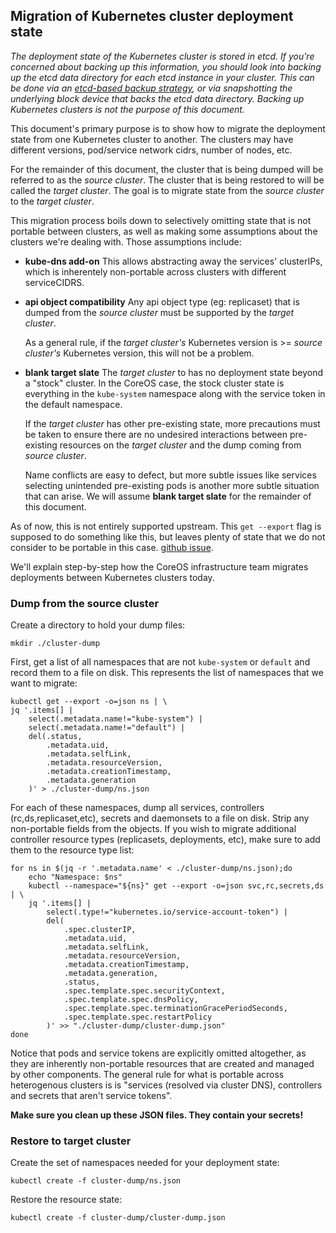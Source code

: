 ## Migration of Kubernetes cluster deployment state

_The deployment state of the Kubernetes cluster is stored in etcd. If you're concerned about backing up this information, you should look into backing up the etcd data directory for each etcd instance in your cluster. This can be done via an [etcd-based backup strategy](https://github.com/coreos/etcd/tree/master/contrib/systemd/etcd2-backup-coreos), or via snapshotting the underlying block device that backs the etcd data directory. Backing up Kubernetes clusters is not the purpose of this document._

This document's primary purpose is to show how to migrate the deployment state from one Kubernetes cluster to another. The clusters may have different versions, pod/service network cidrs, number of nodes, etc.

For the remainder of this document, the cluster that is being dumped will be referred to as the *source cluster*. The cluster that is being restored to will be called the *target cluster*. The goal is to migrate state from the *source cluster* to the *target cluster*.

This migration process boils down to selectively omitting state that is not portable between clusters, as well as making some assumptions about the clusters we're dealing with. Those assumptions include:
* **kube-dns add-on** This allows abstracting away the services' clusterIPs, which is inherentely non-portable across clusters with different serviceCIDRS.

* **api object compatibility** Any api object type (eg: replicaset) that is dumped from the *source cluster* must be supported by the *target cluster*.

	As a general rule, if the *target cluster's* Kubernetes version is >= *source cluster's* Kubernetes version, this will not be a problem.

* **blank target slate** The *target cluster* to has no deployment state beyond a "stock" cluster. In the CoreOS case, the stock cluster state is everything in the `kube-system` namespace along with the service token in the default namespace.

	If the *target cluster* has other pre-existing state, more precautions must be taken to ensure there are no undesired interactions between pre-existing resources on the *target cluster* and the dump coming from *source cluster*.

	Name conflicts are easy to defect, but more subtle issues like services selecting unintended pre-existing pods is another more subtle situation that can arise. We will assume **blank target slate** for the remainder of this document.

As of now, this is not entirely supported upstream. This `get --export` flag is supposed to do something like this, but leaves plenty of state that we do not consider to be portable in this case. [github issue](https://github.com/kubernetes/kubernetes/issues/21582).

We'll explain step-by-step how the CoreOS infrastructure team migrates deployments between Kubernetes clusters today.

### Dump from the source cluster

Create a directory to hold your dump files:

```shell
mkdir ./cluster-dump
```


First, get a list of all namespaces that are not `kube-system` or `default` and record them to a file on disk. This represents the list of namespaces that we want to migrate:

```shell
kubectl get --export -o=json ns | \
jq '.items[] |
	select(.metadata.name!="kube-system") |
	select(.metadata.name!="default") |
	del(.status,
        .metadata.uid,
        .metadata.selfLink,
        .metadata.resourceVersion,
        .metadata.creationTimestamp,
        .metadata.generation
    )' > ./cluster-dump/ns.json
```


For each of these namespaces, dump all services, controllers (rc,ds,replicaset,etc), secrets and daemonsets to a file on disk. Strip any non-portable fields from the objects. If you wish to migrate additional controller resource types (replicasets, deployments, etc), make sure to add them to the resource type list:

```shell
for ns in $(jq -r '.metadata.name' < ./cluster-dump/ns.json);do
    echo "Namespace: $ns"
    kubectl --namespace="${ns}" get --export -o=json svc,rc,secrets,ds | \
    jq '.items[] |
        select(.type!="kubernetes.io/service-account-token") |
        del(
            .spec.clusterIP,
            .metadata.uid,
            .metadata.selfLink,
            .metadata.resourceVersion,
            .metadata.creationTimestamp,
            .metadata.generation,
            .status,
            .spec.template.spec.securityContext,
            .spec.template.spec.dnsPolicy,
            .spec.template.spec.terminationGracePeriodSeconds,
            .spec.template.spec.restartPolicy
        )' >> "./cluster-dump/cluster-dump.json"
done
```

Notice that pods and service tokens are explicitly omitted altogether, as they are inherently non-portable resources that are created and managed by other components. The general rule for what is portable across heterogenous clusters is is "services (resolved via cluster DNS), controllers and secrets that aren't service tokens".

**Make sure you clean up these JSON files. They contain your secrets!**

### Restore to target cluster

Create the set of namespaces needed for your deployment state:

```shell
kubectl create -f cluster-dump/ns.json
```

Restore the resource state:

```shell
kubectl create -f cluster-dump/cluster-dump.json
```

